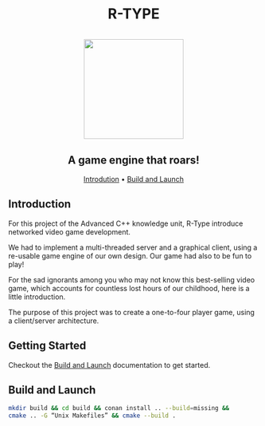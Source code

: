 <h1 align="center">
R-TYPE
<br/>
<br/>
<img src="https://upload.wikimedia.org/wikipedia/commons/thumb/1/18/ISO_C%2B%2B_Logo.svg/1200px-ISO_C%2B%2B_Logo.svg.png" height="200">
</h1>

<h2 align="center">A game engine that roars!</h2>

<p align="center">
    <a href="#introduction">Introdution</a> •
    <a href="#build-and-launch">Build and Launch</a>
</p>

## Introduction

For this project of the Advanced C++ knowledge unit, R-Type introduce networked video game development.

We had to implement a multi-threaded server and a graphical client, using a re-usable game engine of our own design. Our game had also to be fun to play!

For the sad ignorants among you who may not know this best-selling video game, which accounts for countless lost hours of our childhood, here is a little introduction.

The purpose of this project was to create a one-to-four player game, using a client/server architecture.

## Getting Started

Checkout the [Build and Launch](https://github.com/baylesa-dev/R-Type/blob/master/docs/build-start.md) documentation to get started.

## Build and Launch

```bash
mkdir build && cd build && conan install .. --build=missing &&
cmake .. -G “Unix Makefiles” && cmake --build .
```
